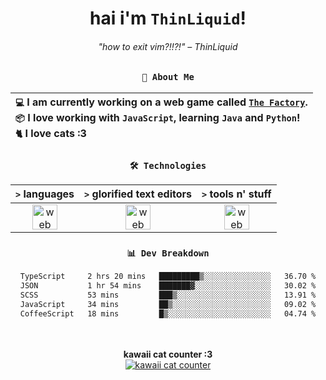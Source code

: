 <div align="center">
  
  # hai i'm `ThinLiquid`!
  ###### "how to exit vim?!!?!" – ThinLiquid
  
  ### `👤 About Me`

  | `💻`  I am currently working on a web game called [`The Factory`](https://github.com/ThinLiquid/factory-sim).<br/>`📦`  I love working with `JavaScript`, learning `Java` and `Python`!</br>`🐈`  I love cats :3 |
  |:---|

  
  ### `🛠️ Technologies`
  
  | `>` **languages**  | `>` **glorified text editors** | `>` **tools n' stuff** |
  |:------------------:|:------------------------------:|:----------------------:|
  | <img src="https://skillicons.dev/icons?i=ts,js,react,python,java" alt="web dev" height="40"/> | <img src="https://skillicons.dev/icons?i=vscode,eclipse,idea" alt="web dev" height="40"/> | <img src="https://skillicons.dev/icons?i=bash,git,photoshop" alt="web dev" height="40"/> |
  
  ### `📊 Dev Breakdown`
  
  <!--START_SECTION:waka-->

```txt
TypeScript     2 hrs 20 mins   █████████▒░░░░░░░░░░░░░░░   36.70 %
JSON           1 hr 54 mins    ███████▓░░░░░░░░░░░░░░░░░   30.02 %
SCSS           53 mins         ███▒░░░░░░░░░░░░░░░░░░░░░   13.91 %
JavaScript     34 mins         ██▒░░░░░░░░░░░░░░░░░░░░░░   09.02 %
CoffeeScript   18 mins         █▒░░░░░░░░░░░░░░░░░░░░░░░   04.74 %
```

<!--END_SECTION:waka-->
  
  <br/><br/>
  <b>kawaii cat counter :3</b><br/>
  [![kawaii cat counter](https://count.getloli.com/get/@ThinLiquid?theme=moebooru)](https://moe-counter.glitch.me)
</div>
